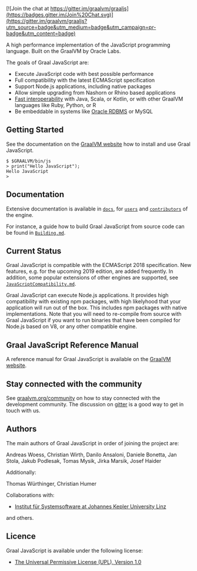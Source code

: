 [![Join the chat at https://gitter.im/graalvm/graaljs](https://badges.gitter.im/Join%20Chat.svg)](https://gitter.im/graalvm/graaljs?utm_source=badge&utm_medium=badge&utm_campaign=pr-badge&utm_content=badge)

A high performance implementation of the JavaScript programming language.
Built on the GraalVM by Oracle Labs.

The goals of Graal JavaScript are:

* Execute JavaScript code with best possible performance
* Full compatibility with the latest ECMAScript specification
* Support Node.js applications, including native packages
* Allow simple upgrading from Nashorn or Rhino based applications
* [Fast interoperability](https://www.graalvm.org/docs/reference-manual/polyglot/) with Java, Scala, or Kotlin, or with other GraalVM languages like Ruby, Python, or R
* Be embeddable in systems like [Oracle RDBMS](https://oracle.github.io/oracle-db-mle/) or MySQL


## Getting Started
See the documentation on the [GraalVM website](https://www.graalvm.org/docs/getting-started/) how to install and use Graal JavaScript.

```
$ $GRAALVM/bin/js
> print("Hello JavaScript");
Hello JavaScript
>
```

## Documentation

Extensive documentation is available in [`docs`](docs), for [`users`](docs/user) and [`contributors`](docs/contributor) of the engine.

For instance, a guide how to build Graal JavaScript from source code can be found in [`Building.md`](docs/Building.md).

## Current Status

Graal JavaScript is compatible with the ECMAScript 2018 specification.
New features, e.g. for the upcoming 2019 edition, are added frequently.
In addition, some popular extensions of other engines are supported, see [`JavaScriptCompatibility.md`](docs/user/JavaScriptCompatibility.md).

Graal JavaScript can execute Node.js applications.
It provides high compatibility with existing npm packages, with high likelyhood that your application will run out of the box.
This includes npm packages with native implementations.
Note that you will need to re-compile from source with Graal JavaScript if you want to run binaries that have been compiled for Node.js based on V8, or any other compatible engine.

## Graal JavaScript Reference Manual

A reference manual for Graal JavaScript is available on the [GraalVM website](https://www.graalvm.org/docs/reference-manual/languages/js/).

## Stay connected with the community

See [graalvm.org/community](https://www.graalvm.org/community/) on how to stay connected with the development community.
The discussion on [gitter](https://gitter.im/graalvm/graal-core) is a good way to get in touch with us.

## Authors

The main authors of Graal JavaScript in order of joining the project are:

Andreas Woess, Christian Wirth, Danilo Ansaloni, Daniele Bonetta, Jan Stola, Jakub Podlesak, Tomas Mysik, Jirka Marsik, Josef Haider

Additionally:

Thomas Würthinger, Christian Humer

Collaborations with:

* [Institut für Systemsoftware at Johannes Kepler University Linz](http://ssw.jku.at)

and others.

## Licence

Graal JavaScript is available under the following license:

* [The Universal Permissive License (UPL), Version 1.0](https://opensource.org/licenses/UPL)


